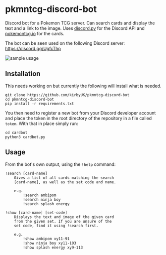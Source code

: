 # pkmntcg-discord-bot

Discord bot for a Pokemon TCG server. Can search cards and display the text and
a link to the image. Uses [discord.py](https://discordpy.readthedocs.io/en/latest/)
for the Discord API and [pokemontcg.io](https://pokemontcg.io/) for the cards.

The bot can be seen used on the following Discord server: https://discord.gg/UgfcThp

![sample usage](https://raw.githubusercontent.com/kirbyUK/pkmntcg-discord-bot/master/preview.png)

## Installation

This needs working on but currently the following will install what is needed.

```
git clone https://github.com/kirbyUK/pkmntcg-discord-bot
cd pkmntcg-discord-bot
pip install -r requirements.txt
```

You then need to register a new bot from your Discord developer account and place
the token in the root directory of the repository in a file called `token`. With
that in place simply run:

```
cd cardbot
python3 cardbot.py
```

## Usage

From the bot's own output, using the `!help` command:

```
!search [card-name]
    Gives a list of all cards matching the search
    [card-name], as well as the set code and name.

    e.g.
        !search ambipom
        !search ninja boy
        !search splash energy

!show [card-name] [set-code]
    Displays the text and image of the given card
    from the given set. If you are unsure of the
    set code, find it using !search first.

    e.g.
        !show ambipom xy11-91
        !show ninja boy xy11-103
        !show splash energy xy9-113
```
